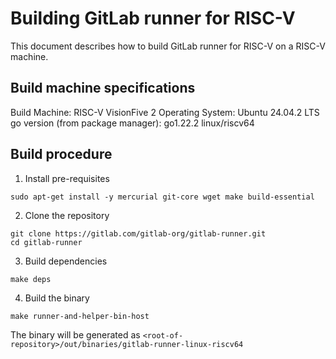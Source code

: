 # Building GitLab runner for RISC-V

This document describes how to build GitLab runner for RISC-V on a RISC-V machine.

## Build machine specifications

Build Machine: RISC-V VisionFive 2
Operating System: Ubuntu 24.04.2 LTS
go version (from package manager): go1.22.2 linux/riscv64


## Build procedure

1. Install pre-requisites

```
sudo apt-get install -y mercurial git-core wget make build-essential
```

2. Clone the repository

```
git clone https://gitlab.com/gitlab-org/gitlab-runner.git
cd gitlab-runner
```



3. Build dependencies

```
make deps
```

4. Build the binary

```
make runner-and-helper-bin-host
```

The binary will be generated as `<root-of-repository>/out/binaries/gitlab-runner-linux-riscv64`

